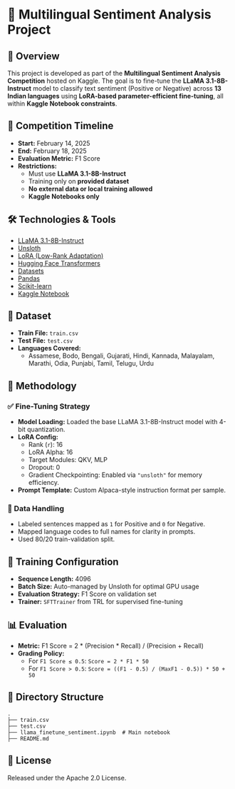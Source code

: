# 🧠 Multilingual Sentiment Analysis Project

## 🚀 Overview
This project is developed as part of the **Multilingual Sentiment Analysis Competition** hosted on Kaggle. The goal is to fine-tune the **LLaMA 3.1-8B-Instruct** model to classify text sentiment (Positive or Negative) across **13 Indian languages** using **LoRA-based parameter-efficient fine-tuning**, all within **Kaggle Notebook constraints**.

## 🏁 Competition Timeline
- **Start:** February 14, 2025  
- **End:** February 18, 2025  
- **Evaluation Metric:** F1 Score  
- **Restrictions:**  
  - Must use **LLaMA 3.1-8B-Instruct**  
  - Training only on **provided dataset**  
  - **No external data or local training allowed**  
  - **Kaggle Notebooks only**

## 🛠️ Technologies & Tools
- [LLaMA 3.1-8B-Instruct](https://huggingface.co/meta-llama)
- [Unsloth](https://github.com/unslothai/unsloth)
- [LoRA (Low-Rank Adaptation)](https://arxiv.org/abs/2106.09685)
- [Hugging Face Transformers](https://huggingface.co/transformers)
- [Datasets](https://huggingface.co/docs/datasets)
- [Pandas](https://pandas.pydata.org/)
- [Scikit-learn](https://scikit-learn.org/)
- [Kaggle Notebook](https://www.kaggle.com/code)
  
## 🧾 Dataset
- **Train File:** `train.csv`  
- **Test File:** `test.csv`  
- **Languages Covered:**
  - Assamese, Bodo, Bengali, Gujarati, Hindi, Kannada, Malayalam, Marathi, Odia, Punjabi, Tamil, Telugu, Urdu

## 🧪 Methodology

### ✅ Fine-Tuning Strategy
- **Model Loading:** Loaded the base LLaMA 3.1-8B-Instruct model with 4-bit quantization.
- **LoRA Config:**
  - Rank (`r`): 16
  - LoRA Alpha: 16
  - Target Modules: QKV, MLP
  - Dropout: 0
  - Gradient Checkpointing: Enabled via `"unsloth"` for memory efficiency.
- **Prompt Template:** Custom Alpaca-style instruction format per sample.

### 🔄 Data Handling
- Labeled sentences mapped as `1` for Positive and `0` for Negative.
- Mapped language codes to full names for clarity in prompts.
- Used 80/20 train-validation split.

## 🧠 Training Configuration
- **Sequence Length:** 4096
- **Batch Size:** Auto-managed by Unsloth for optimal GPU usage
- **Evaluation Strategy:** F1 Score on validation set
- **Trainer:** `SFTTrainer` from TRL for supervised fine-tuning

## 📊 Evaluation
- **Metric:** F1 Score = 2 * (Precision * Recall) / (Precision + Recall)
- **Grading Policy:**
  - For `F1 Score ≤ 0.5`: `Score = 2 * F1 * 50`
  - For `F1 Score > 0.5`: `Score = ((F1 - 0.5) / (MaxF1 - 0.5)) * 50 + 50`

## 📂 Directory Structure
```
.
├── train.csv
├── test.csv
├── llama_finetune_sentiment.ipynb  # Main notebook
├── README.md
```

## 📄 License
Released under the Apache 2.0 License.
